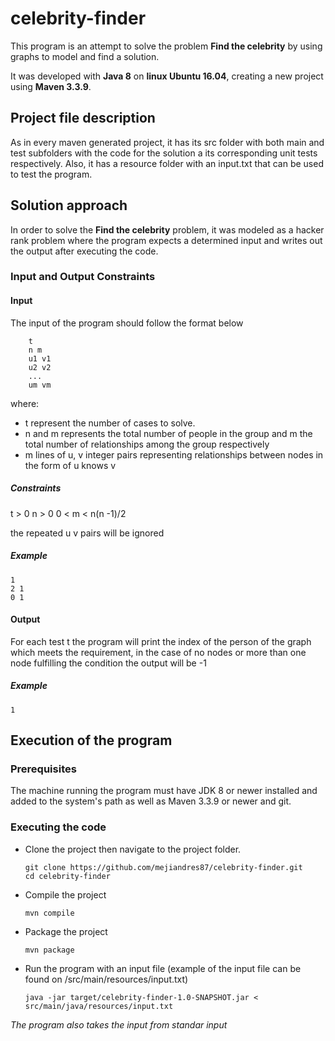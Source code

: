 # celebrity-finder

This program is an attempt to solve the problem **Find the celebrity** by using graphs to model and find a solution.

It was developed with **Java 8** on **linux Ubuntu 16.04**, creating a new project using **Maven 3.3.9**.

## Project file description

As in every maven generated project, it has its src folder with both main and test subfolders with the code for the solution a its corresponding unit tests respectively. Also, it has a resource folder with an input.txt that can be used to test the program.

## Solution approach

In order to solve the **Find the celebrity** problem, it was modeled as a hacker rank problem where the program expects a determined input and writes out the output after executing the code.

### Input and Output Constraints

#### Input

The input of the program should follow the format below

```
    t
    n m
    u1 v1
    u2 v2
    ...
    um vm
```

where:
* t represent the number of cases to solve.
* n and m represents the total number of people in the group and m the total number of relationships among the group respectively
* m lines of u, v integer pairs representing relationships between nodes in the form of u knows v

##### Constraints
t > 0
n > 0
0 < m < n(n -1)/2

the repeated u v pairs will be ignored

##### Example

```
1
2 1
0 1
```

#### Output

For each test t the program will print the index of the person of the graph which meets the requirement, in the case of no nodes or more than one node fulfilling the condition the output will be -1

##### Example

```
1
```

## Execution of the program

### Prerequisites 

The machine running the program must have JDK 8 or newer installed and added to the system's path as well as Maven 3.3.9 or newer and git.

### Executing the code

* Clone the project then navigate to the project folder.
    ```
    git clone https://github.com/mejiandres87/celebrity-finder.git
    cd celebrity-finder
    ```
* Compile the project
    ```
    mvn compile
    ```
* Package the project
    ```
    mvn package
    ```
* Run the program with an input file (example of the input file can be found on /src/main/resources/input.txt)
    ```
    java -jar target/celebrity-finder-1.0-SNAPSHOT.jar < src/main/java/resources/input.txt 
    ```
*The program also takes the input from standar input*



